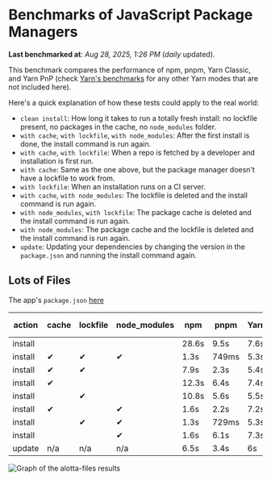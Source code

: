 # Benchmarks of JavaScript Package Managers

**Last benchmarked at**: _Aug 28, 2025, 1:26 PM_ (_daily_ updated).

This benchmark compares the performance of npm, pnpm, Yarn Classic, and Yarn PnP (check [Yarn's benchmarks](https://yarnpkg.com/benchmarks) for any other Yarn modes that are not included here).

Here's a quick explanation of how these tests could apply to the real world:

- `clean install`: How long it takes to run a totally fresh install: no lockfile present, no packages in the cache, no `node_modules` folder.
- `with cache`, `with lockfile`, `with node_modules`: After the first install is done, the install command is run again.
- `with cache`, `with lockfile`: When a repo is fetched by a developer and installation is first run.
- `with cache`: Same as the one above, but the package manager doesn't have a lockfile to work from.
- `with lockfile`: When an installation runs on a CI server.
- `with cache`, `with node_modules`: The lockfile is deleted and the install command is run again.
- `with node_modules`, `with lockfile`: The package cache is deleted and the install command is run again.
- `with node_modules`: The package cache and the lockfile is deleted and the install command is run again.
- `update`: Updating your dependencies by changing the version in the `package.json` and running the install command again.

## Lots of Files

The app's `package.json` [here](https://github.com/pnpm/pnpm.io/blob/main/benchmarks/fixtures/alotta-files/package.json)

| action  | cache | lockfile | node_modules| npm | pnpm | Yarn | Yarn PnP |
| ---     | ---   | ---      | ---         | --- | ---  | ---  | ---      |
| install |       |          |             | 28.6s | 9.5s | 7.6s | 3.7s |
| install | ✔     | ✔        | ✔           | 1.3s | 749ms | 5.3s | n/a |
| install | ✔     | ✔        |             | 7.9s | 2.3s | 5.4s | 1.3s |
| install | ✔     |          |             | 12.3s | 6.4s | 7.4s | 3.2s |
| install |       | ✔        |             | 10.8s | 5.6s | 5.5s | 1.3s |
| install | ✔     |          | ✔           | 1.6s | 2.2s | 7.2s | n/a |
| install |       | ✔        | ✔           | 1.3s | 729ms | 5.3s | n/a |
| install |       |          | ✔           | 1.6s | 6.1s | 7.3s | n/a |
| update  | n/a | n/a | n/a | 6.5s | 3.4s | 6s | 3.1s |

<img alt="Graph of the alotta-files results" src="/img/benchmarks/alotta-files.svg" />